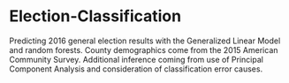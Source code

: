 # Election-Classification
Predicting 2016 general election results with the Generalized Linear Model and random forests. County demographics come from the 2015 American Community Survey. Additional inference coming from use of Principal Component Analysis and consideration of classification error causes.
